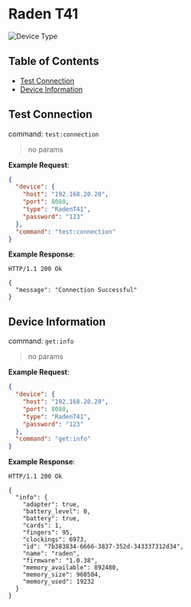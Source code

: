 # Raden T41

![Device Type](https://img.shields.io/badge/Device%20Type-RadenT41-blue.svg)

## Table of Contents <!-- omit in toc -->

- [Test Connection](#test-connection)
- [Device Information](#device-information)

## Test Connection

command: `test:connection`

> no params

**Example Request**:

```json
{
  "device": {
    "host": "192.168.20.20",
    "port": 8080,
    "type": "RadenT41",
    "password": "123"
  },
  "command": "test:connection"
}
```

**Example Response**:

```http
HTTP/1.1 200 Ok

{
  "message": "Connection Successful"
}
```

## Device Information

command: `get:info`

> no params

**Example Request**:

```json
{
  "device": {
    "host": "192.168.20.20",
    "port": 8080,
    "type": "RadenT41",
    "password": "123"
  },
  "command": "get:info"
}
```

**Example Response**:

```http
HTTP/1.1 200 Ok

{
  "info": {
    "adapter": true,
    "battery_level": 0,
    "battery": true,
    "cards": 1,
    "fingers": 95,
    "clockings": 6973,
    "id": "7b383834-6666-3837-352d-343337312d34",
    "name": "raden",
    "firmware": "1.0.38",
    "memory_available": 892480,
    "memory_size": 960504,
    "memory_used": 19232
  }
}
```
